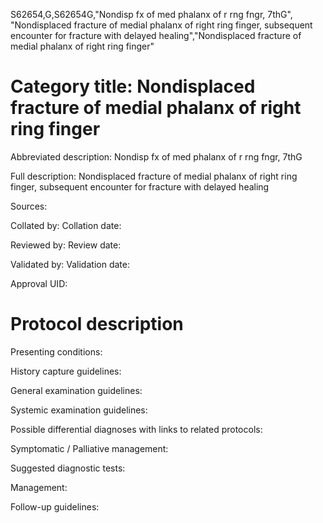 S62654,G,S62654G,"Nondisp fx of med phalanx of r rng fngr, 7thG", "Nondisplaced fracture of medial phalanx of right ring finger, subsequent encounter for fracture with delayed healing","Nondisplaced fracture of medial phalanx of right ring finger"
# Category title: Nondisplaced fracture of medial phalanx of right ring finger

Abbreviated description: Nondisp fx of med phalanx of r rng fngr, 7thG

Full description: Nondisplaced fracture of medial phalanx of right ring finger, subsequent encounter for fracture with delayed healing

Sources:

Collated by:
Collation date:

Reviewed by:
Review date:

Validated by:
Validation date:

Approval UID:

# Protocol description

Presenting conditions:

History capture guidelines:

General examination guidelines:

Systemic examination guidelines:

Possible differential diagnoses with links to related protocols:

Symptomatic / Palliative management:

Suggested diagnostic tests:

Management:

Follow-up guidelines:
